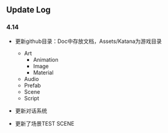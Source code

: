 ## Update Log

### 4.14

* 更新github目录：Doc中存放文档，Assets/Katana为游戏目录

  * Art
    * Animation
    * Image
    * Material
  * Audio
  * Prefab
  * Scene
  * Script

* 更新对话系统

* 更新了场景TEST SCENE


